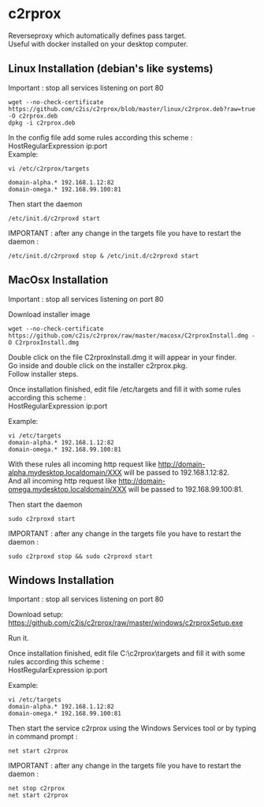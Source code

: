 c2rprox
========

Reverseproxy which automatically defines pass target.  
Useful with docker installed on your desktop computer.

## Linux Installation (debian's like systems)
Important : stop all services listening on port 80

```
wget --no-check-certificate https://github.com/c2is/c2rprox/blob/master/linux/c2rprox.deb?raw=true -O c2rprox.deb
dpkg -i c2rprox.deb
```

In the config file add some rules according this scheme :  
HostRegularExpression ip:port  
Example:

```
vi /etc/c2rprox/targets
```

```
domain-alpha.* 192.168.1.12:82
domain-omega.* 192.168.99.100:81
```

Then start the daemon
```
/etc/init.d/c2rproxd start
```

IMPORTANT : after any change in the targets file you have to restart the daemon :
```
/etc/init.d/c2rproxd stop & /etc/init.d/c2rproxd start
```

## MacOsx Installation
Important : stop all services listening on port 80

Download installer image
```
wget --no-check-certificate https://github.com/c2is/c2rprox/raw/master/macosx/C2rproxInstall.dmg -O C2rproxInstall.dmg
```

Double click on the file C2rproxInstall.dmg it will appear in your finder.  
Go inside and double click on the installer c2rprox.pkg.  
Follow installer steps.

Once installation finished, edit file /etc/targets and fill it with some rules according this scheme :  
HostRegularExpression ip:port

Example:

```
vi /etc/targets
domain-alpha.* 192.168.1.12:82
domain-omega.* 192.168.99.100:81
```

With these rules all incoming http request like http://domain-alpha.mydesktop.localdomain/XXX will be passed to 192.168.1.12:82.  
And all incoming http request like http://domain-omega.mydesktop.localdomain/XXX will be passed to 192.168.99.100:81. 


Then start the daemon
```
sudo c2rproxd start
```

IMPORTANT : after any change in the targets file you have to restart the daemon :
```
sudo c2rproxd stop && sudo c2rproxd start
```

## Windows Installation
Important : stop all services listening on port 80

Download setup: https://github.com/c2is/c2rprox/raw/master/windows/c2rproxSetup.exe

Run it.

Once installation finished, edit file C:\c2rprox\targets and fill it with some rules according this scheme :  
HostRegularExpression ip:port

Example:

```
vi /etc/targets
domain-alpha.* 192.168.1.12:82
domain-omega.* 192.168.99.100:81
```

Then start the service c2rprox using the Windows Services tool or by typing in command prompt :  
```
net start c2rprox
```

IMPORTANT : after any change in the targets file you have to restart the daemon :
```
net stop c2rprox
net start c2rprox
```

